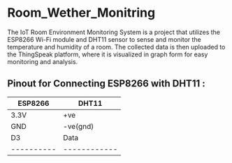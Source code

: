 # Room_Wether_Monitring

The IoT Room Environment Monitoring System is a project that utilizes the ESP8266 Wi-Fi module and DHT11 sensor to sense and monitor the temperature and humidity of a room. The collected data is then uploaded to the ThingSpeak platform, where it is visualized in graph form for easy monitoring and analysis.

Pinout for Connecting ESP8266 with DHT11 :
-------------------------
|ESP8266   |     DHT11  |
|----------|------------|
|3.3V      |    +ve     |
|GND       | -ve(gnd)   |
|D3        |   Data     |
|----------|------------|
